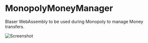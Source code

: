 # MonopolyMoneyManager
Blaser WebAssembly to be used during Monopoly to manage Money transfers.

![Screenshot](https://user-images.githubusercontent.com/32843441/103153706-bad12c80-4792-11eb-880b-1bf966d6d2a1.png "Screenshot")